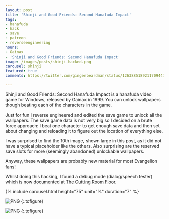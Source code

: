 ```yaml
---
layout: post
title: 'Shinji and Good Friends: Second Hanafuda Impact'
tags:
- hanafuda
- hack
- save
- patreon
- reverseengineering
nouns:
- Gainax
- 'Shinji and Good Friends: Second Hanafuda Impact'
image: /images/posts/shinji-hacked.png
carousel: shinji
featured: true
comments: https://twitter.com/gingerbeardman/status/1263885189211709447

---
```


Shinji and Good Friends: Second Hanafuda Impact is a hanafuda video game for Windows, released by Gainax in 1999. You can unlock wallpapers though beating each of the characters in the game. 

Just for fun I reverse engineered and edited the save game to unlock all the wallpapers. The save game data is not very big so I decided on a brute force approach: I beat one character to get enough save data and then set about changing and reloading it to figure out the location of everything else.

I was surprised to find the 10th image, shown large in this post, as it did not have a typical placeholder like the others. Also surprising are the reserved save slots for more (seemingly abandoned) unlockable wallpapers. 

Anyway, these wallpapers are probably new material for most Evangelion fans!

Whilst doing this hacking, I found a debug mode (dialog/speech tester) which is now documented at [The Cutting Room Floor](https://tcrf.net/Shinji_and_Good_Friends:_Second_Hanafuda_Impact).

{% include carousel.html height="75" unit="%" duration="7" %}

![PNG](https://cdn.gingerbeardman.com/images/posts/shinji-new.png "New/empty save game file contents")
{:.tofigure}

![PNG](https://cdn.gingerbeardman.com/images/posts/shinji-hacked.png "Hacked save game file contents")
{:.tofigure}
